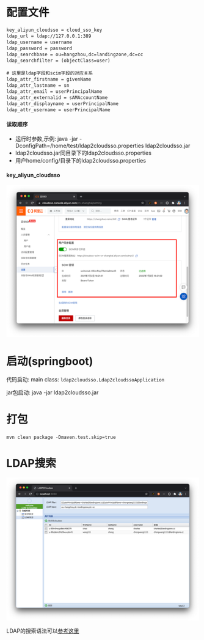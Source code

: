# 配置文件

```properties
key_aliyun_cloudsso = cloud_sso_key
ldap_url = ldap://127.0.0.1:389
ldap_username = username
ldap_password = password
ldap_searchbase = ou=hangzhou,dc=landingzone,dc=cc
ldap_searchfilter = (objectClass=user)

# 这里是ldap字段和scim字段的对应关系
ldap_attr_firstname = givenName
ldap_attr_lastname = sn
ldap_attr_email = userPrincipalName
ldap_attr_externalid = sAMAccountName
ldap_attr_displayname = userPrincipalName
ldap_attr_username = userPrincipalName
```

#### 读取顺序
- 运行时参数,示例: java -jar -DconfigPath=/home/test/ldap2cloudsso.properties ldap2cloudsso.jar  
- ldap2cloudsso.jar同目录下的ldap2cloudsso.properties
- 用户home/config/目录下的ldap2cloudsso.properties

#### key_aliyun_cloudsso

![screenshot1](image/cloudsso_key.png)



# 启动(springboot)
代码启动: main class: `ldap2cloudsso.Ldap2cloudssoApplication`

jar包启动: java -jar ldap2cloudsso.jar





# 打包

`mvn clean package -Dmaven.test.skip=true`



# LDAP搜索

![screenshot1](image/screenshot1.png)

LDAP的搜索语法可以[参考这里](https://www.cnblogs.com/dreamer-fish/p/5832735.html)